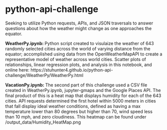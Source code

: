 # python-api-challenge
<p>Seeking to utilize Python requests, APIs, and JSON traversals to answer questions about how the weather might change as one approaches the equator.</p>
<p><strong>WeatherPy.ipynb: </strong>Python script created to visulaize the weather of 643 randomly selected cities across the world of varying distance from the equator; accomplished using data from the OpenWeatherMapAPI to create a representative model of weather across world cities.  Scatter plots of relationships, linear regression plots, and analysis in this notebook, and online here: https://stuhunter4.github.io/python-api-challenge/WeatherPy/WeatherPy.html</p>
<p><strong>VacationPy.ipynb: </strong>The second part of this challenge used a CSV file created in WeatherPy.ipynb, jupyter-gmaps and the Google Places API.  The final product of this is a heat map that displays humidity for each of the 643 cities.  API requests determined the first hotel within 5000 meters in cities that fall display ideal weather conditions, defined as having a max temperature lower than 80 degrees but higher than 70, wind speed less than 10 mph, and zero cloudiness.  This heatmap can be found under /output_data/Humidity_HeatMap.png</p>